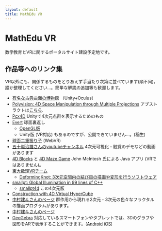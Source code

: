 ```yaml
---
layout: default
title: MathEdu VR
---
```


# MathEdu VR

数学教育とVRに関するポータルサイト建設予定地です。

## 作品等へのリンク集

VR以外にも、関係するものをとりあえず手当たり次第に並べています(順不同)。
誰か整理してください…。簡単な解説の追加等も歓迎します。

* [有名な古典曲面の博物館](https://github.com/MathEduVR/OculusMathematicsSurface) （Unity+Oculus）
* [Polyvision: 4D Space Manipulation through Multiple Projections](https://www.youtube.com/watch?v=shU-oaABFJU) アブストラクトは[こちら](https://dl.acm.org/doi/10.1145/3355049.3360518).
* [Pcx4D](https://github.com/romanesco/Pcx4D) Unityで4次元点群を表示するためのもの
* [Evert](https://github.com/njt99/evert) 球面裏返し
  * [OpenGL版](http://www.dgp.utoronto.ca/~mjmcguff/eversion/)
  * Unity版 (VR対応) もあるのですが、公開できていません…。(稲生)
* [球面二重振り子](https://www.math.kyoto-u.ac.jp/~inou/webvr/DoubleSphericalPendulum/) (WebVR)
* [五十嵐治雄さんのyoutubeチャンネル](https://www.youtube.com/channel/UC9Jm1gS_qyngf4n72xIlcAw) 4次元可視化・触覚のデモなどの動画があります
* [4D Blocks](https://www.urticator.net/blocks/) と [4D Maze Game](https://www.urticator.net/maze/) John McIntosh 氏による Java アプリ (VRではありません)。
* [東大数理VRチーム](https://utms-vr.github.io/)
  * [DeformingKnot: 3次元空間内の結び目の描画や変形を行うソフトウェア](https://github.com/UTMS-VR/DeformingKnot)
* [smallpt: Global Illumination in 99 lines of C++](https://www.kevinbeason.com/smallpt/)
  * [smallpt4d](https://github.com/shizuo-kaji/smallpt4d) この4次元版
* [Construction with 4D Virtual HyperCube](http://wenbolan.com/hypercube.html)
* [中村建斗さんのページ](https://soma-arc.net/) 群作用から現れる2次元・3次元の色々なフラクタルの描画プログラムがあります。
* [中村建斗さんのページ](https://soma-arc.net/) 
* [GeoGebra](https://www.geogebra.org/) 対応しているスマートフォンやタブレットでは、3Dのグラフや図形をARで表示することができます。([Android](https://www.geogebra.org/m/jhcywuqw) [iOS](https://www.geogebra.org/m/axuc6hkr))

